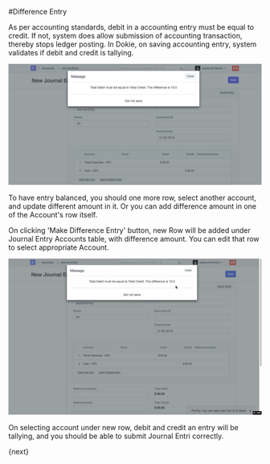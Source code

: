 <!-- add-breadcrumbs -->
#Difference Entry

As per accounting standards, debit in a accounting entry must be equal to credit. If not, system does allow submission of accounting transaction, thereby stops ledger posting. In Dokie, on saving accounting entry, system validates if debit and credit is tallying.

<img alt="Debit Credit Not Equal" class="screenshot" src="../assets/difference-entry-1.png">

To have entry balanced, you should one more row, select another account, and update different amount in it. Or you can add difference amount in one of the Account's row itself.

On clicking 'Make Difference Entry' button, new Row will be added under Journal Entry Accounts table, with difference amount. You can edit that row to select appropriate Account.

<img alt="Debit Credit Not Equal" class="screenshot" src="../assets/difference-entry-2.gif">

On selecting account under new row, debit and credit an entry will be tallying, and you should be able to submit Journal Entri correctly.

<!-- markdown -->

{next}
